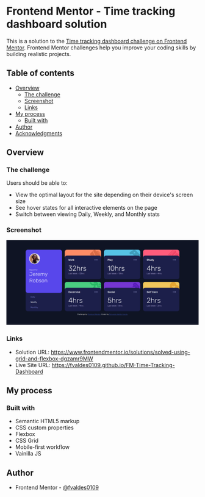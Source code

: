 # Frontend Mentor - Time tracking dashboard solution

This is a solution to the [Time tracking dashboard challenge on Frontend Mentor](https://www.frontendmentor.io/challenges/time-tracking-dashboard-UIQ7167Jw). Frontend Mentor challenges help you improve your coding skills by building realistic projects.  

## Table of contents

- [Overview](#overview)
  - [The challenge](#the-challenge)
  - [Screenshot](#screenshot)
  - [Links](#links)
- [My process](#my-process)
  - [Built with](#built-with)
- [Author](#author)
- [Acknowledgments](#acknowledgments)

## Overview

### The challenge

Users should be able to:

- View the optimal layout for the site depending on their device's screen size
- See hover states for all interactive elements on the page
- Switch between viewing Daily, Weekly, and Monthly stats

### Screenshot

![Project Screenshot](./images/screenshot.png)

### Links

- Solution URL: <https://www.frontendmentor.io/solutions/solved-using-grid-and-flexbox-dgzamr9MW>
- Live Site URL: <https://fvaldes0109.github.io/FM-Time-Tracking-Dashboard>

## My process

### Built with

- Semantic HTML5 markup
- CSS custom properties
- Flexbox
- CSS Grid
- Mobile-first workflow
- Vainilla JS

## Author

- Frontend Mentor - [@fvaldes0109](https://www.frontendmentor.io/profile/fvaldes0109)

